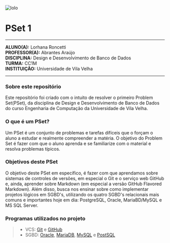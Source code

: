 ![lolo](https://user-images.githubusercontent.com/69554007/200473119-e36a7d58-37c4-4230-8a35-3de10886eda3.png)


# PSet 1
---
**ALUNO(A):** Lorhana Roncetti  
**PROFESSOR(A):** Abrantes Araújo  
**DISCIPLINA:** Design e Desenvolvimento de Banco de Dados  
**TURMA:** CC1M  
**INSTITUIÇÃO:** Universidade de Vila Velha

---

### Sobre este repositório
Este repositório foi criado com o intuito de resolver o primeiro Problem Set(PSet), da disciplina de Design e Desenvolvimento de Banco de Dados do curso Engenharia de Computação da Universidade de Vila Velha.  


### O que é um PSet?
Um PSet é um conjunto de problemas e tarefas difíceis que o forçam o aluno a estudar e realmente compreender a matéria. O objetivo do Problem Set é fazer com que o aluno aprenda e se familiarize com o material e resolva problemas típicos.  


### Objetivos deste PSet
O objetivo deste PSet em específico, é fazer com que aprendamos sobre sistemas de controles de versões, em especial o Git e o serviço web GitHub e, ainda, aprender sobre Markdown (em especial a versão GitHub Flavored Markdown). Além disso, busca nos ensinar sobre como implementar projetos lógicos em SGBD's, utilizando os quatro SGBD's relacionais mais comuns e importantes hoje em dia: PostgreSQL, Oracle, MariaBD/MySQL e MS SQL Server.  


### Programas utilizados no projeto
  > + VCS: [Git](https://git-scm.com/) e [GitHub](https://github.com/)  
  > + SGBD: [Oracle](https://www.oracle.com/), [MariaDB](https://mariadb.org/), [MySQL](https://www.mysql.com/) e [PostSQL](https://www.postgresql.org/)
  

